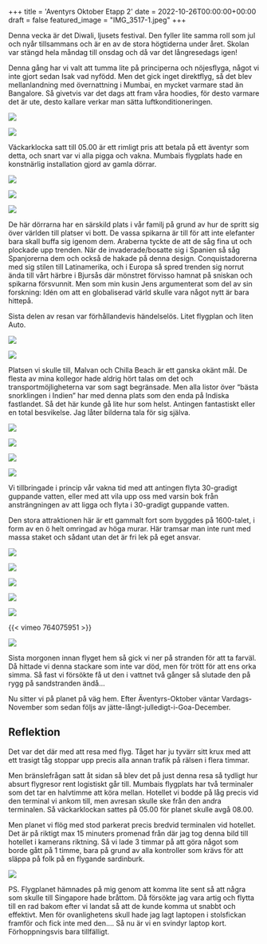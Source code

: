 +++
title = 'Aventyrs Oktober Etapp 2'
date = 2022-10-26T00:00:00+00:00
draft = false
featured_image = "IMG_3517-1.jpeg"
+++



 Denna vecka är det Diwali, ljusets festival. Den fyller lite samma roll som jul och nyår tillsammans och är en av de stora högtiderna under året. Skolan var stängd hela måndag till onsdag och då var det långresedags igen!
 



 Denna gång har vi valt att tumma lite på principerna och nöjesflyga, något vi inte gjort sedan Isak vad nyfödd. Men det gick inget direktflyg, så det blev mellanlandning med övernattning i Mumbai, en mycket varmare stad än Bangalore. Så givetvis var det dags att fram våra hoodies, för desto varmare det är ute, desto kallare verkar man sätta luftkonditioneringen.
 




![](IMG_3517-1.jpeg)


![](IMG_3516.jpeg)



 Väckarklocka satt till 05.00 är ett rimligt pris att betala på ett äventyr som detta, och snart var vi alla pigga och vakna. Mumbais flygplats hade en konstnärlig installation gjord av gamla dörrar.
 




![](IMG_3520.jpeg)


![](IMG_3519.jpeg)


![](IMG_3523.jpeg)



 De här dörrarna har en särskild plats i vår familj på grund av hur de spritt sig över världen till platser vi bott. De vassa spikarna är till för att inte elefanter bara skall buffa sig igenom dem. Araberna tyckte de att de såg fina ut och plockade upp trenden. När de invaderade/bosatte sig i Spanien så såg Spanjorerna dem och också de hakade på denna design. Conquistadorerna med sig stilen till Latinamerika, och i Europa så spred trenden sig norrut ända till vårt härbre i Bjursås där mönstret förvisso hamnat på sniskan och spikarna försvunnit. Men som min kusin Jens argumenterat som del av sin forskning: Idén om att en globaliserad värld skulle vara något nytt är bara hittepå.
 



 Sista delen av resan var förhållandevis händelselös. Litet flygplan och liten Auto.
 




![](IMG_3530.jpeg)


![](IMG_3526.jpeg)



 Platsen vi skulle till, Malvan och Chilla Beach är ett ganska okänt mål. De flesta av mina kollegor hade aldrig hört talas om det och transportmöjligheterna var som sagt begränsade. Men alla listor över “bästa snorklingen i Indien” har med denna plats som den enda på Indiska fastlandet. Så det här kunde gå lite hur som helst. Antingen fantastiskt eller en total besvikelse. Jag låter bilderna tala för sig själva.
 




![](IMG_3531.jpeg)


![](IMG_3534.jpeg)




![](IMG_3550.jpeg)


![](IMG_3551.jpeg)



 Vi tillbringade i princip vår vakna tid med att antingen flyta 30-gradigt guppande vatten, eller med att vila upp oss med varsin bok från ansträngningen av att ligga och flyta i 30-gradigt guppande vatten.
 



 Den stora attraktionen här är ett gammalt fort som byggdes på 1600-talet, i form av en ö helt omringad av höga murar. Här tramsar man inte runt med massa staket och sådant utan det är fri lek på eget ansvar.
 




![](IMG_3535.jpeg)


![](IMG_3536-scaled.jpeg)


![](IMG_3544.jpeg)


![](IMG_3543.jpeg)


![](IMG_3541.jpeg)




 {{< vimeo 764075951 >}}
 



![](IMG_3553.jpg)



 Sista morgonen innan flyget hem så gick vi ner på stranden för att ta farväl. Då hittade vi denna stackare som inte var död, men för trött för att ens orka simma. Så fast vi försökte få ut den i vattnet två gånger så slutade den på rygg på sandstranden ändå…
 



 Nu sitter vi på planet på väg hem. Efter Äventyrs-Oktober väntar Vardags-November som sedan följs av jätte-långt-julledigt-i-Goa-December.
 


## Reflektion



 Det var det där med att resa med flyg. Tåget har ju tyvärr sitt krux med att ett trasigt tåg stoppar upp precis alla annan trafik på rälsen i flera timmar.
 



 Men bränslefrågan satt åt sidan så blev det på just denna resa så tydligt hur absurt flygresor rent logistiskt går till. Mumbais flygplats har två terminaler som det tar en halvtimme att köra mellan. Hotellet vi bodde på låg precis vid den terminal vi ankom till, men avresan skulle ske från den andra terminalen. Så väckarklockan sattes på 05.00 för planet skulle avgå 08.00.
 



 Men planet vi flög med stod parkerat precis bredvid terminalen vid hotellet. Det är på riktigt max 15 minuters promenad från där jag tog denna bild till hotellet i kamerans riktning. Så vi lade 3 timmar på att göra något som borde gått på 1 timme, bara på grund av alla kontroller som krävs för att släppa på folk på en flygande sardinburk.
 



![](IMG_3528.jpeg)


 PS. Flygplanet hämnades på mig genom att komma lite sent så att några som skulle till Singapore hade bråttom. Då försökte jag vara artig och flytta till en rad bakom efter vi landat så att de kunde komma ut snabbt och effektivt. Men för ovanlighetens skull hade jag lagt laptopen i stolsfickan framför och fick inte med den…. Så nu är vi en svindyr laptop kort. Förhoppningsvis bara tillfälligt.
 



